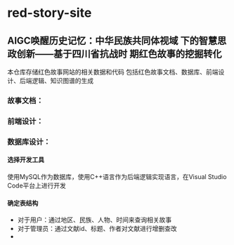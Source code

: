 # red-story-site
## AIGC唤醒历史记忆：中华民族共同体视域 下的智慧思政创新——基于四川省抗战时 期红色故事的挖掘转化
 本仓库存储红色故事网站的相关数据和代码
 包括红色故事文档、数据库、前端设计、后端逻辑、知识图谱的生成
### 故事文档：
### 前端设计：
### 数据库设计：
#### 选择开发工具
使用MySQL作为数据库，使用C++语言作为后端逻辑实现语言，在Visual Studio Code平台上进行开发
#### 确定表结构
- 对于用户：通过地区、民族、人物、时间来查询相关故事
- 对于管理员：通过文献id、标题、作者对文献进行增删查改
- 
  
